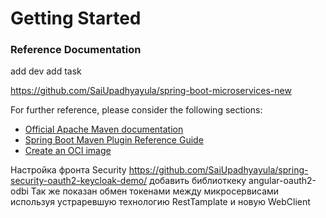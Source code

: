# Getting Started

### Reference Documentation

add dev
add task

https://github.com/SaiUpadhyayula/spring-boot-microservices-new

For further reference, please consider the following sections:

* [Official Apache Maven documentation](https://maven.apache.org/guides/index.html)
* [Spring Boot Maven Plugin Reference Guide](https://docs.spring.io/spring-boot/docs/2.7.4/maven-plugin/reference/html/)
* [Create an OCI image](https://docs.spring.io/spring-boot/docs/2.7.4/maven-plugin/reference/html/#build-image)

Настройка фронта Security
https://github.com/SaiUpadhyayula/spring-security-oauth2-keycloak-demo/
добавить библиоткеку 
angular-oauth2-odbi
Так же показан обмен токенами между микросервисами используя устраревшую технологию RestTamplate 
и новую WebClient

